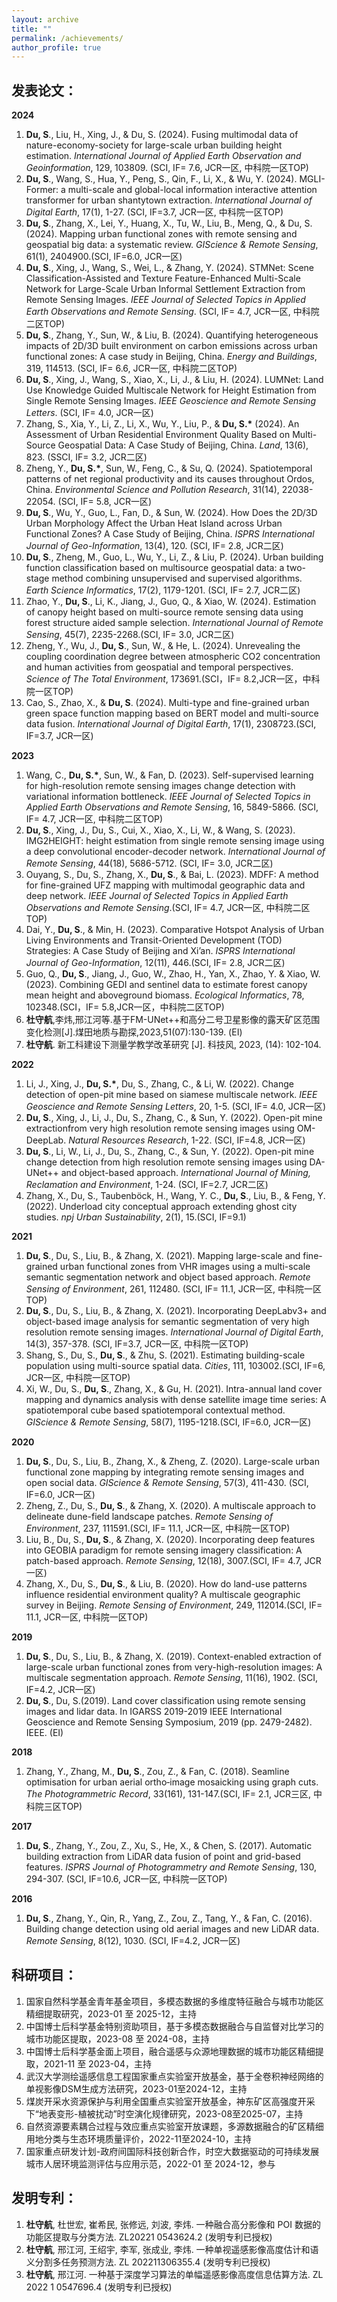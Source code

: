 ```yaml
---
layout: archive
title: ""
permalink: /achievements/
author_profile: true
---
```


## 发表论文：

**2024**

1. **Du, S**., Liu, H., Xing, J., & Du, S. (2024). Fusing multimodal data of nature-economy-society for large-scale urban building height estimation. *International Journal of Applied Earth Observation and Geoinformation*, 129, 103809. (SCI, IF= 7.6, JCR一区, 中科院一区TOP)
2. **Du, S**., Wang, S., Hua, Y., Peng, S., Qin, F., Li, X., & Wu, Y. (2024). MGLI-Former: a multi-scale and global-local information interactive attention transformer for urban shantytown extraction. *International Journal of Digital Earth*, 17(1), 1-27. (SCI, IF=3.7, JCR一区, 中科院一区TOP)
3. **Du, S**., Zhang, X., Lei, Y., Huang, X., Tu, W., Liu, B., Meng, Q., & Du, S. (2024). Mapping urban functional zones with remote sensing and geospatial big data: a systematic review. *GIScience & Remote Sensing*, 61(1), 2404900.(SCI, IF=6.0, JCR一区)
4. **Du, S**., Xing, J., Wang, S., Wei, L., & Zhang, Y. (2024). STMNet: Scene Classification-Assisted and Texture Feature-Enhanced Multi-Scale Network for Large-Scale Urban Informal Settlement Extraction from Remote Sensing Images. *IEEE Journal of Selected Topics in Applied Earth Observations and Remote Sensing*. (SCI, IF= 4.7, JCR一区, 中科院二区TOP)
5. **Du, S**., Zhang, Y., Sun, W., & Liu, B. (2024). Quantifying heterogeneous impacts of 2D/3D built environment on carbon emissions across urban functional zones: A case study in Beijing, China. *Energy and Buildings*, 319, 114513. (SCI, IF= 6.6, JCR一区, 中科院二区TOP)
6. **Du, S**., Xing, J., Wang, S., Xiao, X., Li, J., & Liu, H. (2024). LUMNet: Land Use Knowledge Guided Multiscale Network for Height Estimation from Single Remote Sensing Images. *IEEE Geoscience and Remote Sensing Letters*. (SCI, IF= 4.0, JCR一区)
7. Zhang, S., Xia, Y., Li, Z., Li, X., Wu, Y., Liu, P., & __Du, S.*__ (2024). An Assessment of Urban Residential Environment Quality Based on Multi-Source Geospatial Data: A Case Study of Beijing, China. _Land_, 13(6), 823. (SSCI, IF= 3.2, JCR二区)
8. Zheng, Y., __Du, S.*__, Sun, W., Feng, C., & Su, Q. (2024). Spatiotemporal patterns of net regional productivity and its causes throughout Ordos, China. _Environmental Science and Pollution Research_, 31(14), 22038-22054. (SCI, IF= 5.8, JCR一区)
9. **Du, S**., Wu, Y., Guo, L., Fan, D., & Sun, W. (2024). How Does the 2D/3D Urban Morphology Affect the Urban Heat Island across Urban Functional Zones? A Case Study of Beijing, China. *ISPRS International Journal of Geo-Information*, 13(4), 120. (SCI, IF= 2.8, JCR二区)
10. **Du, S**., Zheng, M., Guo, L., Wu, Y., Li, Z., & Liu, P. (2024). Urban building function classification based on multisource geospatial data: a two-stage method combining unsupervised and supervised algorithms. *Earth Science Informatics*, 17(2), 1179-1201. (SCI, IF= 2.7, JCR二区)
11. Zhao, Y., **Du, S**., Li, K., Jiang, J., Guo, Q., & Xiao, W. (2024). Estimation of canopy height based on multi-source remote sensing data using forest structure aided sample selection. *International Journal of Remote Sensing*, 45(7), 2235-2268.(SCI, IF= 3.0, JCR二区)
12. Zheng, Y., Wu, J., **Du, S**., Sun, W., & He, L. (2024). Unrevealing the coupling coordination degree between atmospheric CO2 concentration and human activities from geospatial and temporal perspectives. *Science of The Total Environment*, 173691.(SCI，IF= 8.2,JCR一区，中科院一区TOP)
13. Cao, S., Zhao, X., & **Du, S**. (2024). Multi-type and fine-grained urban green space function mapping based on BERT model and multi-source data fusion. *International Journal of Digital Earth*, 17(1), 2308723.(SCI, IF=3.7, JCR一区)

**2023**

1. Wang, C., __Du, S.*__, Sun, W., & Fan, D. (2023). Self-supervised learning for high-resolution remote sensing images change detection with variational information bottleneck. *IEEE Journal of Selected Topics in Applied Earth Observations and Remote Sensing*, 16, 5849-5866. (SCI, IF= 4.7, JCR一区, 中科院二区TOP)
2. **Du, S**., Xing, J., Du, S., Cui, X., Xiao, X., Li, W., & Wang, S. (2023). IMG2HEIGHT: height estimation from single remote sensing image using a deep convolutional encoder-decoder network. *International Journal of Remote Sensing*, 44(18), 5686-5712. (SCI, IF= 3.0, JCR二区)
3. Ouyang, S., Du, S., Zhang, X., **Du, S**., & Bai, L. (2023). MDFF: A method for fine-grained UFZ mapping with multimodal geographic data and deep network. *IEEE Journal of Selected Topics in Applied Earth Observations and Remote Sensing*.(SCI, IF= 4.7, JCR一区, 中科院二区TOP)
4. Dai, Y., **Du, S**., & Min, H. (2023). Comparative Hotspot Analysis of Urban Living Environments and Transit-Oriented Development (TOD) Strategies: A Case Study of Beijing and Xi’an. *ISPRS International Journal of Geo-Information*, 12(11), 446.(SCI, IF= 2.8, JCR二区)
5. Guo, Q., **Du, S**., Jiang, J., Guo, W., Zhao, H., Yan, X., Zhao, Y. & Xiao, W. (2023). Combining GEDI and sentinel data to estimate forest canopy mean height and aboveground biomass. *Ecological Informatics*, 78, 102348.(SCI，IF= 5.8,JCR一区，中科院二区TOP)
6. **杜守航**,李炜,邢江河等.基于FM-UNet++和高分二号卫星影像的露天矿区范围变化检测[J].煤田地质与勘探,2023,51(07):130-139. (EI)
7. **杜守航**. 新工科建设下测量学教学改革研究 [J]. 科技风, 2023, (14): 102-104.

**2022**

1. Li, J., Xing, J., __Du, S.*__, Du, S., Zhang, C., & Li, W. (2022). Change detection of open-pit mine based on siamese multiscale network. *IEEE Geoscience and Remote Sensing Letters*, 20, 1-5. (SCI, IF= 4.0, JCR一区)
2. **Du, S**., Xing, J., Li, J., Du, S., Zhang, C., & Sun, Y. (2022).  Open-pit mine extractionfrom very high resolution remote sensing images using OM-DeepLab. *Natural Resources Research*, 1-22. (SCI, IF=4.8, JCR一区)
3. **Du, S**., Li, W., Li, J., Du, S., Zhang, C., & Sun, Y. (2022). Open-pit mine change detection from high resolution remote sensing images using DA-UNet++ and object-based approach. *International Journal of Mining, Reclamation and Environment*, 1-24. (SCI, IF=2.7, JCR二区)
4. Zhang, X., Du, S., Taubenböck, H., Wang, Y. C., **Du, S**., Liu, B., & Feng, Y. (2022). Underload city conceptual approach extending ghost city studies. *npj Urban Sustainability*, 2(1), 15.(SCI, IF=9.1)

**2021**

1. **Du, S**., Du, S., Liu, B., & Zhang, X. (2021). Mapping large-scale and fine-grained urban functional zones from VHR images using a multi-scale semantic segmentation network and object based approach. *Remote Sensing of Environment*, 261, 112480. (SCI, IF= 11.1, JCR一区, 中科院一区TOP)
2. **Du, S**., Du, S., Liu, B., & Zhang, X. (2021). Incorporating DeepLabv3+ and object-based image analysis for semantic segmentation of very high resolution remote sensing images. *International Journal of Digital Earth*, 14(3), 357-378. (SCI, IF=3.7, JCR一区, 中科院一区TOP)
3. Shang, S., Du, S., **Du, S**., & Zhu, S. (2021). Estimating building-scale population using multi-source spatial data. *Cities*, 111, 103002.(SCI, IF=6, JCR一区, 中科院一区TOP)
4. Xi, W., Du, S., **Du, S**., Zhang, X., & Gu, H. (2021). Intra-annual land cover mapping and dynamics analysis with dense satellite image time series: A spatiotemporal cube based spatiotemporal contextual method. *GIScience & Remote Sensing*, 58(7), 1195-1218.(SCI, IF=6.0, JCR一区)

**2020**

1. **Du, S**., Du, S., Liu, B., Zhang, X., & Zheng, Z. (2020). Large-scale urban functional zone mapping by integrating remote sensing images and open social data. *GIScience & Remote Sensing*, 57(3), 411-430. (SCI, IF=6.0, JCR一区)
2. Zheng, Z., Du, S., **Du, S**., & Zhang, X. (2020). A multiscale approach to delineate dune-field landscape patches. *Remote Sensing of Environment*, 237, 111591.(SCI, IF= 11.1, JCR一区, 中科院一区TOP)
3. Liu, B., Du, S., **Du, S**., & Zhang, X. (2020). Incorporating deep features into GEOBIA paradigm for remote sensing imagery classification: A patch-based approach. *Remote Sensing*, 12(18), 3007.(SCI, IF= 4.7, JCR一区)
4. Zhang, X., Du, S., **Du, S**., & Liu, B. (2020). How do land-use patterns influence residential environment quality? A multiscale geographic survey in Beijing. *Remote Sensing of Environment*, 249, 112014.(SCI, IF= 11.1, JCR一区, 中科院一区TOP)

**2019**

1. **Du, S**., Du, S., Liu, B., & Zhang, X. (2019). Context-enabled extraction of large-scale urban functional zones from very-high-resolution images: A multiscale segmentation approach. *Remote Sensing*, 11(16), 1902. (SCI, IF=4.2, JCR一区)
2. **Du, S**., Du, S.(2019). Land cover classification using remote sensing images and lidar data. In IGARSS 2019-2019 IEEE International Geoscience and Remote Sensing Symposium, 2019 (pp. 2479-2482). IEEE. (EI)

**2018**

1. Zhang, Y., Zhang, M., **Du, S**., Zou, Z., & Fan, C. (2018). Seamline optimisation for urban aerial ortho‐image mosaicking using graph cuts. *The Photogrammetric Record*, 33(161), 131-147.(SCI, IF= 2.1, JCR三区, 中科院三区TOP)

**2017**

1. **Du, S**., Zhang, Y., Zou, Z., Xu, S., He, X., & Chen, S. (2017). Automatic building extraction from LiDAR data fusion of point and grid-based features. *ISPRS Journal of Photogrammetry and Remote Sensing*, 130, 294-307. (SCI, IF=10.6, JCR一区, 中科院一区TOP)

**2016**

1. **Du, S**., Zhang, Y., Qin, R., Yang, Z., Zou, Z., Tang, Y., & Fan, C. (2016). Building change detection using old aerial images and new LiDAR data. *Remote Sensing*, 8(12), 1030. (SCI, IF=4.2, JCR一区)


## 科研项目：

1. 国家自然科学基金青年基金项目，多模态数据的多维度特征融合与城市功能区精细提取研究，2023-01 至 2025-12，主持
2. 中国博士后科学基金特别资助项目，基于多模态数据融合与自监督对比学习的城市功能区提取，2023-08 至 2024-08，主持
3. 中国博士后科学基金面上项目，融合遥感与众源地理数据的城市功能区精细提取，2021-11 至 2023-04，主持
4. 武汉大学测绘遥感信息工程国家重点实验室开放基金，基于全卷积神经网络的单视影像DSM生成方法研究，2023-01至2024-12，主持
5. 煤炭开采水资源保护与利用全国重点实验室开放基金，神东矿区高强度开采下“地表变形-植被扰动”时空演化规律研究，2023-08至2025-07，主持
6. 自然资源要素耦合过程与效应重点实验室开放课题，多源数据融合的矿区精细用地分类与生态环境质量评价，2022-11至2024-10，主持
7. 国家重点研发计划-政府间国际科技创新合作，时空大数据驱动的可持续发展城市人居环境监测评估与应用示范，2022-01 至 2024-12，参与

## 发明专利：

1. **杜守航**, 杜世宏, 崔希民, 张修远, 刘波, 李炜. 一种融合高分影像和 POI 数据的功能区提取与分类方法. ZL20221 0543624.2 (发明专利已授权)
2. **杜守航**, 邢江河, 王绍宇, 李军, 张成业, 李炜. 一种单视遥感影像高度估计和语义分割多任务预测方法. ZL 202211306355.4 (发明专利已授权)
3. **杜守航**, 邢江河. 一种基于深度学习算法的单幅遥感影像高度信息估算方法. ZL 2022 1 0547696.4 (发明专利已授权)

